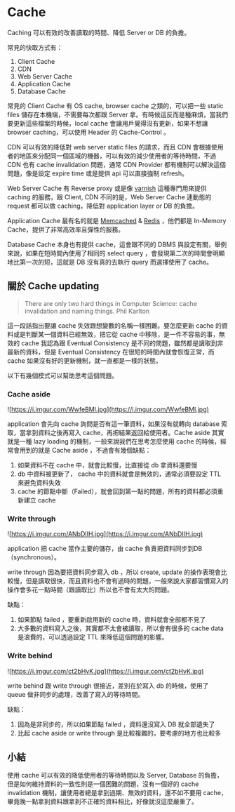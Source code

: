 # Cache

Caching 可以有效的改善讀取的時間、降低 Server or DB 的負擔。

常見的快取方式有：

1. Client Cache
2. CDN
3. Web Server Cache
4. Application Cache
5. Database Cache

常見的 Client Cache 有 OS cache, browser cache 之類的，可以把一些 static files 儲存在本機端，不需要每次都跟 Server 拿。有時候這反而是種麻煩，當我們要更新這些檔案的時候，local cache 會讓用戶覺得沒有更新，如果不想讓 browser caching，可以使用 Header 的 Cache-Control 。

CDN 可以有效的降低對 web server static files 的請求，而且 CDN 會根據使用者的地區來分配同一個區域的機器，可以有效的減少使用者的等待時間，不過CDN 也有 cache invalidation 問題，通常 CDN Provider 都有機制可以解決這個問題，像是設定 expire time 或是提供 api 可以直接強制 refresh。

Web Server Cache 有 Reverse proxy 或是像 [varnish](https://github.com/varnishcache/varnish-cache) 這種專門用來提供 caching 的服務，跟 Client, CDN 不同的是，Web Server Cache 連動態的 request 都可以做 caching，降低對 application layer or DB 的負擔。

Application Cache 最有名的就是 [Memcached](https://memcached.org) & [Redis](https://redis.io) ，他們都是 In-Memory Cache，提供了非常高效率且彈性的服務。

Database Cache 本身也有提供 cache，這會跟不同的 DBMS 與設定有關，舉例來說，如果在短時間內使用了相同的 select query ，會發現第二次的時間會明顯地比第一次的短，這就是 DB 沒有真的去執行 query 而選擇使用了 cache。

 

## 關於 Cache updating

> There are only two hard things in Computer Science: cache invalidation and naming things.  Phil Karlton
> 

這一段話指出要讓 cache 失效跟想變數的名稱一樣困難。要怎麼更新 cache 的資料或是判斷某一個資料已經無效，把它從 cache 中移除，是一件不容易的事，無效的 cache 我認為跟 Eventual Consistency 是不同的問題，雖然都是讀取到非最新的資料，但是 Eventual Consistency 在很短的時間內就會恢復正常，而 cache 如果沒有好的更新機制，就一直都是一樣的狀態。

以下有幾個模式可以幫助思考這個問題。

### Cache aside

![https://i.imgur.com/WwfeBMl.jpg](https://i.imgur.com/WwfeBMl.jpg)

application 會先向 cache 詢問是否有這一筆資料，如果沒有就轉向 database 索取，當拿到資料之後再寫入 cache，再把結果返回給使用者。Cache aside 其實就是一種 lazy loading 的機制，一般來說我們在思考怎麼使用 cache 的時候，經常會用到的就是 Cache aside ，不過會有幾個缺點：

1. 如果資料不在 cache 中，就會比較慢，比直接從 db 拿資料還要慢
2. db 中資料被更新了， cache 中的資料就會是無效的，通常必須要設定 TTL 來避免資料失效
3. cache 的節點中斷（Failed），就會回到第一點的問題，所有的資料都必須重新建立 cache

### Write through

![https://i.imgur.com/ANbDIIH.jpg](https://i.imgur.com/ANbDIIH.jpg)

application 把 cache 當作主要的儲存，由 cache 負責把資料同步到DB（synchronous）。

write through 因為要把資料同步寫入 db ，所以 create, update 的操作表現會比較慢，但是讀取很快，而且資料也不會有過時的問題，一般來說大家都習慣寫入的操作會多花一點時間（跟讀取比）所以也不會有太大的問題。

缺點：

1. 如果節點 failed ，要重新啟用新的 cache 時，資料就會全部都不見了
2. 大多數的資料寫入之後，其實都不太會被讀取，所以會有很多的 cache data 是浪費的，可以透過設定 TTL 來降低這個問題的影響。

### Write behind

![https://i.imgur.com/ct2bHvK.jpg](https://i.imgur.com/ct2bHvK.jpg)

write behind 跟 write through 很接近，差別在於寫入 db 的時候，使用了 queue 做非同步的處理，改善了寫入的等待時間。

缺點：

1. 因為是非同步的，所以如果節點 failed ，資料還沒寫入 DB 就全部遺失了
2. 比起 cache aside or write through 是比較複雜的，要考慮的地方也比較多

## 小結

使用 cache 可以有效的降低使用者的等待時間以及 Server, Database 的負擔，但是如何維持資料的一致性則是一個困難的問題，沒有一個好的 cache invalidation 機制，讓使用者總是拿到過期、無效的資料，還不如不要用 cache，畢竟晚一點拿到資料跟拿到不正確的資料相比，好像就沒這麼嚴重了。